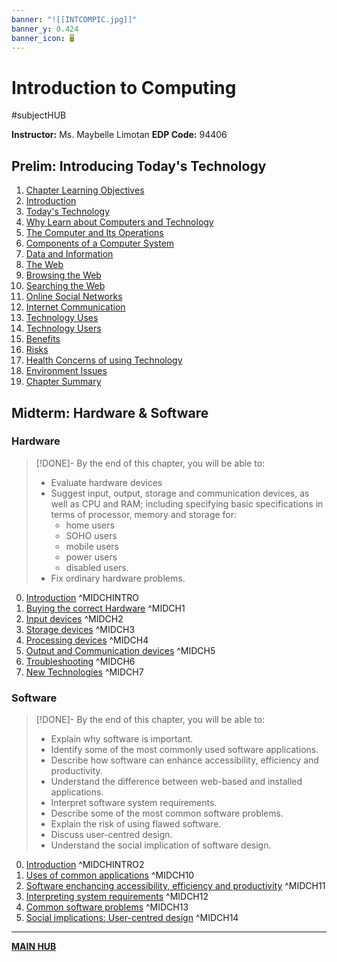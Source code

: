 ```yaml
---
banner: "![[INTCOMPIC.jpg]]"
banner_y: 0.424
banner_icon: 🖥️
---
```

# Introduction to Computing
#subjectHUB 

**Instructor:** Ms. Maybelle Limotan
**EDP Code:** 94406

## Prelim: Introducing Today's Technology
1. [Chapter Learning Objectives](INTCOMPrelimCh1.md)
2. [Introduction](INTCOMPrelimCh2.md)
3. [Today's Technology](INTCOMPrelimCh3.md)
4. [Why Learn about Computers and Technology](INTCOMPrelimCh4.md)
5. [The Computer and Its Operations](INTCOMPrelimCh5.md)
6. [Components of a Computer System](INTCOMPrelimCh6.md)
7. [Data and Information](INTCOMPrelimCh7.md)
8. [The Web](INTCOMPrelimCh8.md)
9. [Browsing the Web](INTCOMPrelimCh9.md)
10. [Searching the Web](INTCOMPrelimCh10.md)
11. [Online Social Networks](INTCOMPrelimCh11.md)
12. [Internet Communication](INTCOMPrelimCh12.md)
13. [Technology Uses](INTCOMPrelimCh13.md)
14. [Technology Users](INTCOMPrelimCh14.md)
15. [Benefits](INTCOMPrelimCh15.md)
16. [Risks](INTCOMPrelimCh16.md)
17. [Health Concerns of using Technology](INTCOMPrelimCh17.md)
18. [Environment Issues](INTCOMPrelimCh18.md)
19. [Chapter Summary](INTCOMPrelimCh19.md)

## Midterm: Hardware & Software
### Hardware
>[!DONE]- By the end of this chapter, you will be able to:
>- Evaluate hardware devices
>- Suggest input, output, storage and communication devices, as well as CPU and RAM; including specifying basic specifications in terms of processor, memory and storage for:
>	- home users
>	- SOHO users
>	- mobile users
>	- power users
>	- disabled users.
>- Fix ordinary hardware problems.

0. [Introduction](INTCOMMidtermINTRO.md) ^MIDCHINTRO
1. [Buying the correct Hardware](INTCOMMidtermCh1.md) ^MIDCH1
2. [Input devices](INTCOMMidtermCh2.md) ^MIDCH2
3. [Storage devices](INTCOMMidtermCh3.md) ^MIDCH3
4. [Processing devices](INTCOMMidtermCh4.md) ^MIDCH4
5. [Output and Communication devices](INTCOMMidtermCh5.md) ^MIDCH5
6. [Troubleshooting](INTCOMMidtermCh6.md) ^MIDCH6
7. [New Technologies](INTCOMMidtermCh7.md) ^MIDCH7

### Software
>[!DONE]- By the end of this chapter, you will be able to:
>- Explain why software is important.
>- Identify some of the most commonly used software applications.
>- Describe how software can enhance accessibility, efficiency and productivity.
>- Understand the difference between web-based and installed applications.
>- Interpret software system requirements.
>- Describe some of the most common software problems.
>- Explain the risk of using flawed software.
>- Discuss user-centred design.
>- Understand the social implication of software design.

0. [Introduction](INTCOMMidtermINTRO2.md) ^MIDCHINTRO2
1. [Uses of common applications](INTCOMMidtermCh10.md) ^MIDCH10
2. [Software enchancing accessibility, efficiency and productivity](INTCOMMidtermCh11.md) ^MIDCH11
3. [Interpreting system requirements](INTCOMMidtermCh12.md) ^MIDCH12
4. [Common software problems](INTCOMMidtermCh13.md) ^MIDCH13
5. [Social implications: User-centred design](INTCOMMidtermCh14.md) ^MIDCH14

---
**[MAIN HUB](MAINBSIT.md)**